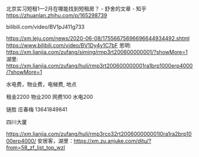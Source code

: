 北京实习短租1—2月在哪能找到短租房？ - 舒舍的文章 - 知乎
https://zhuanlan.zhihu.com/p/165298739

bilibili.com/video/BV1pJ411g733

https://xm.leju.com/news/2020-06-08/17556675696696644934492.shtml
https://www.bilibili.com/video/BV1Dy4y1C7bF
思明: https://xm.lianjia.com/zufang/siming/rmp3rt200600000001/?showMore=1
湖里: https://xm.lianjia.com/zufang/huli/rmp3rt200600000001ra1brp1000erp4000/?showMore=1

水电费，物业费，电梯费, 地点

租金2200
物业200
网费100
水电200


链胜 庄春梅 13641849841

四川大厦

https://xm.lianjia.com/zufang/huli/rmp3rco32rt200600000001l0ra1ra2brp1000erp4000/
安居客，湖里：https://xm.zu.anjuke.com/ditu/?from=58_zf_list_top_wzl